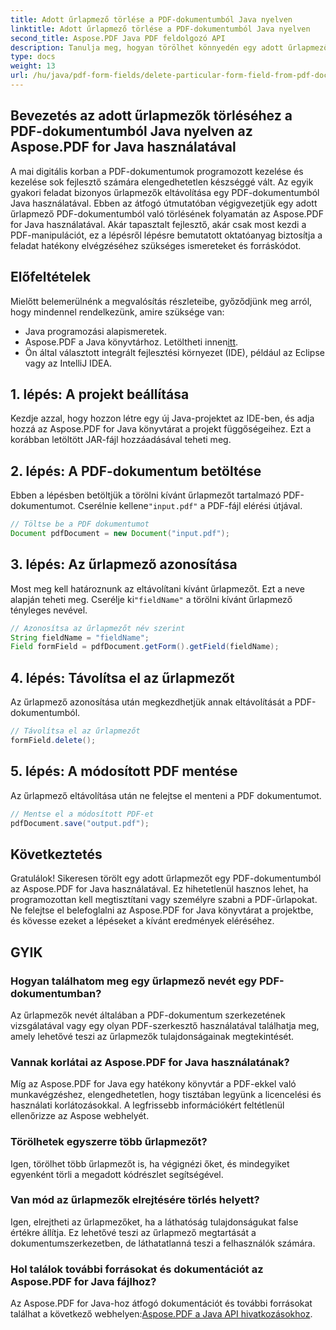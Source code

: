 ```yaml
---
title: Adott űrlapmező törlése a PDF-dokumentumból Java nyelven
linktitle: Adott űrlapmező törlése a PDF-dokumentumból Java nyelven
second_title: Aspose.PDF Java PDF feldolgozó API
description: Tanulja meg, hogyan törölhet könnyedén egy adott űrlapmezőt egy PDF-dokumentumból Java nyelven az Aspose.PDF for Java segítségével. Lépésről lépésre útmutató és forráskód biztosított.
type: docs
weight: 13
url: /hu/java/pdf-form-fields/delete-particular-form-field-from-pdf-document-in-java/
---
```


## Bevezetés az adott űrlapmezők törléséhez a PDF-dokumentumból Java nyelven az Aspose.PDF for Java használatával

A mai digitális korban a PDF-dokumentumok programozott kezelése és kezelése sok fejlesztő számára elengedhetetlen készséggé vált. Az egyik gyakori feladat bizonyos űrlapmezők eltávolítása egy PDF-dokumentumból Java használatával. Ebben az átfogó útmutatóban végigvezetjük egy adott űrlapmező PDF-dokumentumból való törlésének folyamatán az Aspose.PDF for Java használatával. Akár tapasztalt fejlesztő, akár csak most kezdi a PDF-manipulációt, ez a lépésről lépésre bemutatott oktatóanyag biztosítja a feladat hatékony elvégzéséhez szükséges ismereteket és forráskódot.

## Előfeltételek

Mielőtt belemerülnénk a megvalósítás részleteibe, győződjünk meg arról, hogy mindennel rendelkezünk, amire szüksége van:

- Java programozási alapismeretek.
-  Aspose.PDF a Java könyvtárhoz. Letöltheti innen[itt](https://releases.aspose.com/pdf/java/).
- Ön által választott integrált fejlesztési környezet (IDE), például az Eclipse vagy az IntelliJ IDEA.

## 1. lépés: A projekt beállítása

Kezdje azzal, hogy hozzon létre egy új Java-projektet az IDE-ben, és adja hozzá az Aspose.PDF for Java könyvtárat a projekt függőségeihez. Ezt a korábban letöltött JAR-fájl hozzáadásával teheti meg.

## 2. lépés: A PDF-dokumentum betöltése

 Ebben a lépésben betöltjük a törölni kívánt űrlapmezőt tartalmazó PDF-dokumentumot. Cserélnie kellene`"input.pdf"` a PDF-fájl elérési útjával.

```java
// Töltse be a PDF dokumentumot
Document pdfDocument = new Document("input.pdf");
```

## 3. lépés: Az űrlapmező azonosítása

 Most meg kell határoznunk az eltávolítani kívánt űrlapmezőt. Ezt a neve alapján teheti meg. Cserélje ki`"fieldName"` a törölni kívánt űrlapmező tényleges nevével.

```java
// Azonosítsa az űrlapmezőt név szerint
String fieldName = "fieldName";
Field formField = pdfDocument.getForm().getField(fieldName);
```

## 4. lépés: Távolítsa el az űrlapmezőt

Az űrlapmező azonosítása után megkezdhetjük annak eltávolítását a PDF-dokumentumból.

```java
// Távolítsa el az űrlapmezőt
formField.delete();
```

## 5. lépés: A módosított PDF mentése

Az űrlapmező eltávolítása után ne felejtse el menteni a PDF dokumentumot.

```java
// Mentse el a módosított PDF-et
pdfDocument.save("output.pdf");
```

## Következtetés

Gratulálok! Sikeresen törölt egy adott űrlapmezőt egy PDF-dokumentumból az Aspose.PDF for Java használatával. Ez hihetetlenül hasznos lehet, ha programozottan kell megtisztítani vagy személyre szabni a PDF-űrlapokat. Ne felejtse el belefoglalni az Aspose.PDF for Java könyvtárat a projektbe, és kövesse ezeket a lépéseket a kívánt eredmények eléréséhez.

## GYIK

### Hogyan találhatom meg egy űrlapmező nevét egy PDF-dokumentumban?

Az űrlapmezők nevét általában a PDF-dokumentum szerkezetének vizsgálatával vagy egy olyan PDF-szerkesztő használatával találhatja meg, amely lehetővé teszi az űrlapmezők tulajdonságainak megtekintését.

### Vannak korlátai az Aspose.PDF for Java használatának?

Míg az Aspose.PDF for Java egy hatékony könyvtár a PDF-ekkel való munkavégzéshez, elengedhetetlen, hogy tisztában legyünk a licencelési és használati korlátozásokkal. A legfrissebb információkért feltétlenül ellenőrizze az Aspose webhelyét.

### Törölhetek egyszerre több űrlapmezőt?

Igen, törölhet több űrlapmezőt is, ha végignézi őket, és mindegyiket egyenként törli a megadott kódrészlet segítségével.

### Van mód az űrlapmezők elrejtésére törlés helyett?

Igen, elrejtheti az űrlapmezőket, ha a láthatóság tulajdonságukat false értékre állítja. Ez lehetővé teszi az űrlapmező megtartását a dokumentumszerkezetben, de láthatatlanná teszi a felhasználók számára.

### Hol találok további forrásokat és dokumentációt az Aspose.PDF for Java fájlhoz?

 Az Aspose.PDF for Java-hoz átfogó dokumentációt és további forrásokat találhat a következő webhelyen:[Aspose.PDF a Java API hivatkozásokhoz](https://reference.aspose.com/pdf/java/).